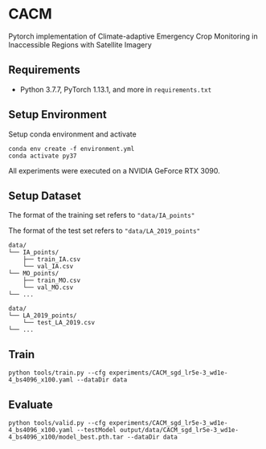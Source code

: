 # CACM

Pytorch implementation of Climate-adaptive Emergency Crop Monitoring in Inaccessible Regions with Satellite Imagery

## Requirements
* Python 3.7.7, PyTorch 1.13.1, and more in `requirements.txt`

## Setup Environment
Setup conda environment and activate

```
conda env create -f environment.yml
conda activate py37
```
All experiments were executed on a NVIDIA GeForce RTX 3090.

## Setup Dataset
The format of the training set refers to `"data/IA_points"`


The format of the test set refers to `"data/LA_2019_points"`
```
data/
└── IA_points/
    ├── train_IA.csv
    └── val_IA.csv
└── MO_points/
    ├── train_MO.csv
    └── val_MO.csv
└── ...
```

```
data/
└── LA_2019_points/
    └── test_LA_2019.csv
└── ...
```
## Train
```
python tools/train.py --cfg experiments/CACM_sgd_lr5e-3_wd1e-4_bs4096_x100.yaml --dataDir data
```

## Evaluate
```
python tools/valid.py --cfg experiments/CACM_sgd_lr5e-3_wd1e-4_bs4096_x100.yaml --testModel output/data/CACM_sgd_lr5e-3_wd1e-4_bs4096_x100/model_best.pth.tar --dataDir data
```
